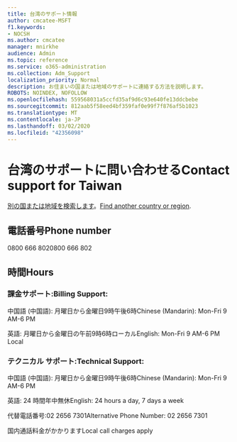 ```yaml
---
title: 台湾のサポート情報
author: cmcatee-MSFT
f1.keywords:
- NOCSH
ms.author: cmcatee
manager: mnirkhe
audience: Admin
ms.topic: reference
ms.service: o365-administration
ms.collection: Adm_Support
localization_priority: Normal
description: お住まいの国または地域のサポートに連絡する方法を説明します。
ROBOTS: NOINDEX, NOFOLLOW
ms.openlocfilehash: 559568031a5ccfd35af9d6c93e640fe13ddcbebe
ms.sourcegitcommit: 812aab5f58eed4bf359faf0e99f7f876af5b1023
ms.translationtype: MT
ms.contentlocale: ja-JP
ms.lasthandoff: 03/02/2020
ms.locfileid: "42356098"
---
```

# <a name="contact-support-for-taiwan"></a><span data-ttu-id="a4283-103">台湾のサポートに問い合わせる</span><span class="sxs-lookup"><span data-stu-id="a4283-103">Contact support for Taiwan</span></span>

<span data-ttu-id="a4283-104">[別の国または地域を検索します](../contact-support-for-business-products.md)。</span><span class="sxs-lookup"><span data-stu-id="a4283-104">[Find another country or region](../contact-support-for-business-products.md).</span></span>

## <a name="phone-number"></a><span data-ttu-id="a4283-105">電話番号</span><span class="sxs-lookup"><span data-stu-id="a4283-105">Phone number</span></span>
<span data-ttu-id="a4283-106">0800 666 802</span><span class="sxs-lookup"><span data-stu-id="a4283-106">0800 666 802</span></span>

## <a name="hours"></a><span data-ttu-id="a4283-107">時間</span><span class="sxs-lookup"><span data-stu-id="a4283-107">Hours</span></span>
### <a name="billing-support"></a><span data-ttu-id="a4283-108">課金サポート:</span><span class="sxs-lookup"><span data-stu-id="a4283-108">Billing Support:</span></span>

<span data-ttu-id="a4283-109">中国語 (中国語): 月曜日から金曜日9時午後6時</span><span class="sxs-lookup"><span data-stu-id="a4283-109">Chinese (Mandarin): Mon-Fri 9 AM-6 PM</span></span>

<span data-ttu-id="a4283-110">英語: 月曜日から金曜日の午前9時6時ローカル</span><span class="sxs-lookup"><span data-stu-id="a4283-110">English: Mon-Fri 9 AM-6 PM Local</span></span>

### <a name="technical-support"></a><span data-ttu-id="a4283-111">テクニカル サポート:</span><span class="sxs-lookup"><span data-stu-id="a4283-111">Technical Support:</span></span>

<span data-ttu-id="a4283-112">中国語 (中国語): 月曜日から金曜日9時午後6時</span><span class="sxs-lookup"><span data-stu-id="a4283-112">Chinese (Mandarin): Mon-Fri 9 AM-6 PM</span></span>

<span data-ttu-id="a4283-113">英語: 24 時間年中無休</span><span class="sxs-lookup"><span data-stu-id="a4283-113">English: 24 hours a day, 7 days a week</span></span>

<span data-ttu-id="a4283-114">代替電話番号:02 2656 7301</span><span class="sxs-lookup"><span data-stu-id="a4283-114">Alternative Phone Number: 02 2656 7301</span></span>

<span data-ttu-id="a4283-115">国内通話料金がかかります</span><span class="sxs-lookup"><span data-stu-id="a4283-115">Local call charges apply</span></span>
